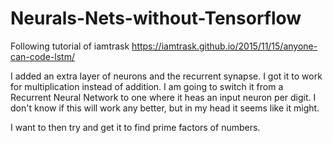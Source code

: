 # Neurals-Nets-without-Tensorflow
Following tutorial of iamtrask https://iamtrask.github.io/2015/11/15/anyone-can-code-lstm/

I added an extra layer of neurons and the recurrent synapse. I got it to work for multiplication instead of addition.
I am going to switch it from a Recurrent Neural Network to one where it heas an input neuron per 
digit. I don't know if this will work any better, but in my head it seems like it might.

I want to then try and get it to find prime factors of numbers.
